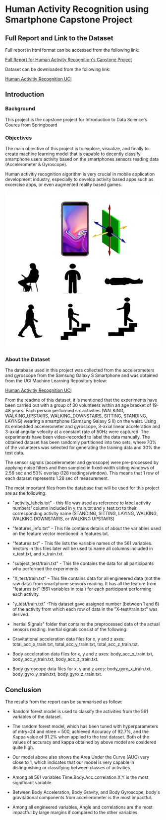 Human Activity Recognition using Smartphone Capstone Project
================

Full Report and Link to the Dataset
-----------------------------------

Full report in html format can be accessed from the following link:

[Full Report for Human Activity Recognition's Capstone Project](https://rawcdn.githack.com/mashafif/activity-recognition/995a5d462a5b0c7c1899b0db489ce4b00e86b320/activity-recognition.html)

Dataset can be downloaded from the following link:

[Human Activitiy Recognition UCI](https://d396qusza40orc.cloudfront.net/getdata%2Fprojectfiles%2FUCI%20HAR%20Dataset.zip)

Introduction
------------

### Background

This project is the capstone project for Introduction to Data Science's Coures from Springboard

### Objectives

The main objective of this project is to explore, visualize, and finally to create machine learning model that is capable to decently classify smartphone users activity based on the smartphones sensors reading data (Accelerometer & Gyroscope).

Human activitiy recognition algorithm is very crucial in mobile application development industry, especially to develop activity based apps such as excercise apps, or even augmented reality based games.

![](smartphone-HAPT.PNG)

### About the Dataset

The database used in this project was collected from the accelerometers and gyroscope from the Samsung Galaxy S Smartphone and was obtained from the UCI Machine Learning Repository below:

[Human Activitiy Recognition UCI](https://d396qusza40orc.cloudfront.net/getdata%2Fprojectfiles%2FUCI%20HAR%20Dataset.zip)

From the readme of this dataset, it is mentioned that the experiments have been carried out with a group of 30 volunteers within an age bracket of 19-48 years. Each person performed six activities (WALKING, WALKING\_UPSTAIRS, WALKING\_DOWNSTAIRS, SITTING, STANDING, LAYING) wearing a smartphone (Samsung Galaxy S II) on the waist. Using its embedded accelerometer and gyroscope, 3-axial linear acceleration and 3-axial angular velocity at a constant rate of 50Hz were captured. The experiments have been video-recorded to label the data manually. The obtained dataset has been randomly partitioned into two sets, where 70% of the volunteers was selected for generating the training data and 30% the test data.

The sensor signals (accelerometer and gyroscope) were pre-processed by applying noise filters and then sampled in fixed-width sliding windows of 2.56 sec and 50% overlap (128 readings/window). This means that 1 row of each dataset represents 1.28 sec of measurement.

The most important files from the database that will be used for this project are as the following:

-   "activity\_labels.txt" - this file was used as reference to label activity numbers' column included in y\_train.txt and y\_test.txt to their corresponding activity name (STANDING, SITTING, LAYING, WALKING, WALKING DOWNSTAIRS, or WALKING UPSTAIRS)

-   "features\_info.txt" - This file contains details of about the variables used on the feature vector mentioned in features.txt.

-   "features.txt" - This file lists the variable names of the 561 variables. Vectors in this files later will be used to name all columns included in x\_test.txt, and x\_train.txt.

-   "subject\_test/train.txt" - This file contains the data for all participants who performed the experiments.

-   "X\_test/train.txt" - This file contains data for all engineered data (not the raw data) from smartphone sensors reading. It has all the feature from "features.txt" (561 variables in total) for each participant performing each activity.

-   "y\_test/train.txt" -This dataset gave assigned number (between 1 and 6) of the activity from which each row of data in the "X-test/train.txt" was derived.

-   Inertial Signals" folder that contains the preprocessed data of the actual sensors reading. Inertial signals consist of the following:

-   Gravitational acceleration data files for x, y and z axes: total\_acc\_x\_train.txt, total\_acc\_y\_train.txt, total\_acc\_z\_train.txt.

-   Body acceleration data files for x, y and z axes: body\_acc\_x\_train.txt, body\_acc\_y\_train.txt, body\_acc\_z\_train.txt.

-   Body gyroscope data files for x, y and z axes: body\_gyro\_x\_train.txt, body\_gyro\_y\_train.txt, body\_gyro\_z\_train.txt.

Conclusion
----------

The results from the report can be summarised as follow:

-   Random forest model is used to classify the activities from the 561 variables of the dataset.
-   The random forest model, which has been tuned with hyperparameters of mtry=24 and ntree = 500, achieved Accuracy of 92.7%, and the Kappa value of 91.2% when applied to the test dataset. Both of the values of accuracy and kappa obtained by above model are cosidered quite high.

-   Our model above also shows the Area Under the Curve (AUC) very close to 1, which indicates that our model is very capable in distinguishing or classifying between classes of activities.

-   Among all 561 variables Time.Body.Acc.correlation.X.Y is the most significant variable.

-   Between Body Acceleration, Body Gravity, and Body Gyroscope, body's gravitational components from accellerometer is the most impactful.

-   Among all engineered variables, Angle and correlations are the most impactful by large margins if compared to the other variables

